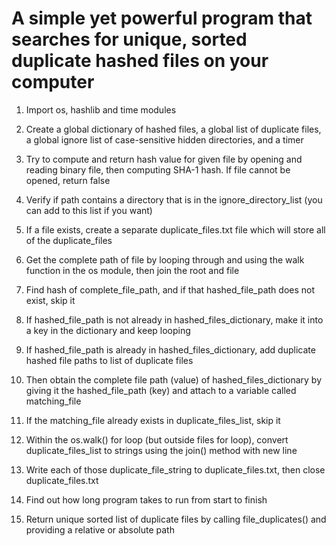 # A simple yet powerful program that searches for unique, sorted duplicate hashed files on your computer

1. Import os, hashlib and time modules

2. Create a global dictionary of hashed files, a global list of duplicate files, a global ignore list of case-sensitive hidden directories, and a timer

3. Try to compute and return hash value for given file by opening and reading binary file, then computing SHA-1 hash. If file cannot be opened, return false

4. Verify if path contains a directory that is in the ignore_directory_list (you can add to this list if you want)

5. If a file exists, create a separate duplicate_files.txt file which will store all of the duplicate_files

6. Get the complete path of file by looping through and using the walk function in the os module, then join the root and file

7. Find hash of complete_file_path, and if that hashed_file_path does not exist, skip it

8. If hashed_file_path is not already in hashed_files_dictionary, make it into a key in the dictionary and keep looping

9. If hashed_file_path is already in hashed_files_dictionary, add duplicate hashed file paths to list of duplicate files

10. Then obtain the complete file path (value) of hashed_files_dictionary by giving it the hashed_file_path (key) and attach to a variable called matching_file

11. If the matching_file already exists in duplicate_files_list, skip it

12. Within the os.walk() for loop (but outside files for loop), convert duplicate_files_list to strings using the join() method with new line

13. Write each of those duplicate_file_string to duplicate_files.txt, then close duplicate_files.txt

14. Find out how long program takes to run from start to finish

15. Return unique sorted list of duplicate files by calling file_duplicates() and providing a relative or absolute path
